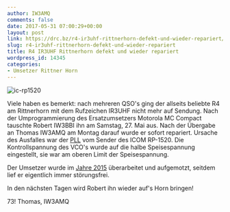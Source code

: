 ```yaml
---
author: IW3AMQ
comments: false
date: 2017-05-31 07:00:29+00:00
layout: post
link: https://drc.bz/r4-ir3uhf-rittnerhorn-defekt-und-wieder-repariert/
slug: r4-ir3uhf-rittnerhorn-defekt-und-wieder-repariert
title: R4 IR3UHF Rittnerhorn defekt und wieder repariert
wordpress_id: 14345
categories:
- Umsetzer Rittner Horn
---
```


![ic-rp1520](https://drc.bz/wp-content/uploads/2015/11/ic-rp1520.jpg)

Viele haben es bemerkt: nach mehreren QSO's ging der allseits beliebte R4 am Rittnerhorn mit dem Rufzeichen IR3UHF nicht mehr auf Sendung. Nach der Umprogrammierung des Ersatzumsetzers Motorola MC Compact tauschte Robert IW3BBI ihn am Samstag, 27. Mai aus. Nach der Übergabe an Thomas IW3AMQ am Montag darauf wurde er sofort repariert. Ursache des Ausfalles war der [PLL](https://de.wikipedia.org/wiki/Phasenregelschleife) vom Sender des ICOM RP-1520. Die Kontrollspannung des VCO's wurde auf die halbe Speisespannung eingestellt, sie war am oberen Limit der Speisespannung.

Der Umsetzer wurde im [Jahre 2015](https://drc.bz/r4-rittnerhorn-ir3uhf-neuer-umsetzer-installiert-svx-link/) überarbeitet und aufgemotzt, seitdem lief er eigentlich immer störungsfrei.

In den nächsten Tagen wird Robert ihn wieder auf's Horn bringen!

73! Thomas, IW3AMQ

